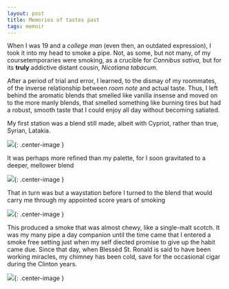 ```yaml
---
layout: post
title: Memories of tastes past
tags: memoir
---
```


When I was 19 and a *college man* (even then, an outdated expression), I took it into my head to smoke a pipe. Not, as some, but not many, of my coursetemporaries were smoking, as a crucible for *Cannibus sativa,* but for its **truly** addictive distant cousin, *Nicotiana tabacum.*

After a period of trial and error, I learned, to the dismay of my roommates, of the inverse relationship between *room note* and actual taste. Thus, I left behind the aromatic blends that smelled like vanilla insense and moved on to the more manly blends, that smelled something like burning tires but had a robust, smooth taste that I could enjoy all day without becoming satiated.

My first station was a blend still made, albeit with Cypriot, rather than true, Syrian, Latakia.

 ![](https://careaga.s3.amazonaws.com/2015-05-16-raparee.jpg){: .center-image }
 
 It was perhaps more refined than my palette, for I soon gravitated to a deeper, mellower blend
 
  ![](https://careaga.s3.amazonaws.com/2015-05-16-black-mallory.jpg){: .center-image }
  
That in turn was but a waystation before I turned to the blend that would carry me through my appointed score years of smoking

![](https://careaga.s3.amazonaws.com/2015-05-16-sobranie.jpg){: .center-image }
  
This produced a smoke that was almost chewy, like a single-malt scotch. It was my many pipe a day companion until the time came that I entered a smoke free setting just when my self diected promise to give up the habit came due. Since that day, when Blessèd St. Ronald is said to have been working miracles, my chimney has been cold, save for the occasional cigar during the Clinton years.
 
![](https://careaga.s3.amazonaws.com/technocrat.png){: .center-image }
